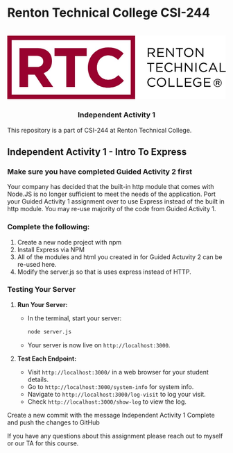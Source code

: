 # Renton Technical College CSI-244
<br />    

<div align="center">  
    <img src="logo.jpg" alt="Logo">
    <h3 align="center">Independent Activity 1</h3>
</div>

This repository is a part of CSI-244 at Renton Technical College.

## Independent Activity 1 - Intro To Express

### Make sure you have completed Guided Activity 2 first

Your company has decided that the built-in http module that comes with Node.JS is no longer sufficient to meet the needs of the application. Port your Guided Activity 1 assignment over to use Express instead of the built in http module. You may re-use majority of the code from Guided Activity 1. 

### Complete the following:

1. Create a new node project with npm
2. Install Express via NPM
3. All of the modules and html you created in for Guided Actuvity 2 can be re-used here.
4. Modify the server.js so that is uses express instead of HTTP.

### Testing Your Server

1. **Run Your Server:**
   - In the terminal, start your server:
     ```bash
     node server.js
     ```
   - Your server is now live on `http://localhost:3000`.

2. **Test Each Endpoint:**
   - Visit `http://localhost:3000/` in a web browser for your student details.
   - Go to `http://localhost:3000/system-info` for system info.
   - Navigate to `http://localhost:3000/log-visit` to log your visit.
   - Check `http://localhost:3000/show-log` to view the log.

Create a new commit with the message Independent Activity 1 Complete and push the changes to GitHub


If you have any questions about this assignment please reach out to myself or our TA for this course.
